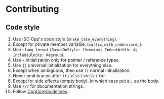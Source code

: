 # Contributing

## Code style

1. Use ISO Cpp's code style (`snake_case_everything`).
2. Except for private member variable, (`suffix_with_underscore_`).
3. Use `clang-format` (`BasedOnStyle: Chromium; IndentWidth: 4; IncludeBlocks: Regroup`).
4. Use `=` initialization only for pointer / reference types.
5. Use `{}` universal initialization for everything else.
6. Except when ambiguous, then use `()` normal initialization.
7. Never omit braces after `if` / `else` / `while` / `for`.
8. Except for side effects (empty body). In which case put a `;` as the body.
9. Use `///` for documentation strings.
10. Follow [CppCoreGuidelines](https://isocpp.github.io/CppCoreGuidelines/CppCoreGuidelines).
